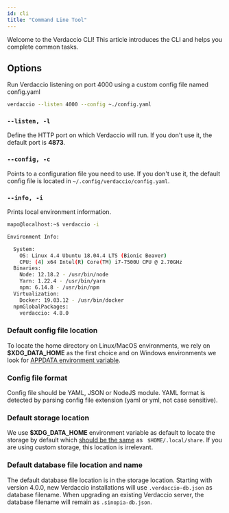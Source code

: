 ```yaml
---
id: cli
title: "Command Line Tool"
---
```


Welcome to the Verdaccio CLI! This article introduces the CLI and helps you complete common tasks.

## Options

Run Verdaccio listening on port 4000 using a custom config file named config.yaml

```bash
verdaccio --listen 4000 --config ~./config.yaml
```

### `--listen, -l`

Define the HTTP port on which Verdaccio will run. If you don't use it, the default port is **4873**.

### `--config, -c`

Points to a configuration file you need to use. If you don't use it, the default config file is located in `~/.config/verdaccio/config.yaml`.

### `--info, -i`

Prints local environment information.

```bash
mapo@localhost:~$ verdaccio -i

Environment Info:

  System:
    OS: Linux 4.4 Ubuntu 18.04.4 LTS (Bionic Beaver)
    CPU: (4) x64 Intel(R) Core(TM) i7-7500U CPU @ 2.70GHz
  Binaries:
    Node: 12.18.2 - /usr/bin/node
    Yarn: 1.22.4 - /usr/bin/yarn
    npm: 6.14.8 - /usr/bin/npm
  Virtualization:
    Docker: 19.03.12 - /usr/bin/docker
  npmGlobalPackages:
    verdaccio: 4.8.0
```

### Default config file location

To locate the home directory on Linux/MacOS environments, we rely on **$XDG_DATA_HOME** as the first choice and on Windows environments we look for [APPDATA environment variable](https://www.howtogeek.com/318177/what-is-the-appdata-folder-in-windows/).

### Config file format

Config file should be YAML, JSON or NodeJS module. YAML format is detected by parsing config file extension (yaml or yml, not case sensitive).

### Default storage location

We use **$XDG_DATA_HOME** environment variable as default to locate the storage by default which [should be the same](https://askubuntu.com/questions/538526/is-home-local-share-the-default-value-for-xdg-data-home-in-ubuntu-14-04) as ` $HOME/.local/share`.
If you are using custom storage, this location is irrelevant.

### Default database file location and name

The default database file location is in the storage location.
Starting with version 4.0.0, new Verdaccio installations will use `.verdaccio-db.json` as database filename.
When upgrading an existing Verdaccio server, the database filename will remain as `.sinopia-db.json`.